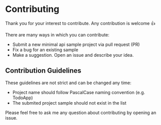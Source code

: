 # Contributing
Thank you for your interest to contribute. Any contribution is welcome 👍

There are many ways in which you can contribute:
* Submit a new minimal api sample project via pull request (PR)
* Fix a bug for an existing sample
* Make a suggestion. Open an issue and describe your idea.

## Contribution Guidelines
These guidelines are not strict and can be changed any time:
* Project name should follow PascalCase naming convention (e.g. TodoApp)
* The submited project sample should not exist in the list

Please feel free to ask me any question about contributing by opening an issue.
